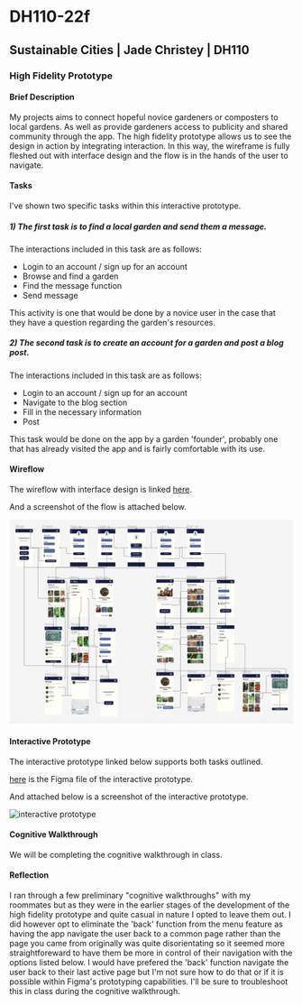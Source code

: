 # DH110-22f

## Sustainable Cities | Jade Christey | DH110

### High Fidelity Prototype

#### Brief Description

My projects aims to connect hopeful novice gardeners or composters to local gardens. As well as provide gardeners access to 
publicity and shared community through the app. The high fidelity prototype allows us to see the design in action by integrating interaction. In this way, the wireframe is fully fleshed out with interface design and the flow is in the hands of the user to navigate. 

#### Tasks

I've shown two specific tasks within this interactive prototype. 

##### 1) The first task is to find a local garden and send them a message. 

The interactions included in this task are as follows:

- Login to an account / sign up for an account
- Browse and find a garden
- Find the message function
- Send message

This activity is one that would be done by a novice user in the case that they have a question regarding the garden's resources.

##### 2) The second task is to create an account for a garden and post a blog post. 

The interactions included in this task are as follows:

- Login to an account / sign up for an account
- Navigate to the blog section
- Fill in the necessary information 
- Post

This task would be done on the app by a garden 'founder', probably one that has already visited 
the app and is fairly comfortable with its use. 

#### Wireflow 

The wireflow with interface design is linked [here](https://www.figma.com/file/8Cen20wBb15LwZUE5vPmX7/Prototype-with-design?node-id=0%3A1&t=ZdDpK23g8cB72x8Q-1).

And a screenshot of the flow is attached below. 

![prototype wireflow with design](ProtoWithDesign.png)

#### Interactive Prototype

The interactive prototype linked below supports both tasks outlined. 

[here](https://www.figma.com/file/wSkkQIW5BKMNLSUYTYEqy8/High-Fidelity-Prototype?node-id=0%3A1&t=EY5cyjERzr5a8MTo-1) is the Figma file of the interactive prototype. 

And attached below is a screenshot of the interactive prototype. 

![interactive prototype]()

#### Cognitive Walkthrough 

We will be completing the cognitive walkthrough in class. 

#### Reflection

I ran through a few preliminary "cognitive walkthroughs" with my roommates but as they were in the earlier stages of the development of the high fidelity prototype and quite casual in nature I opted to leave them out. I did however opt to eliminate the 'back' function from the menu feature as having the app navigate the user back to a common page rather than the page you came from originally was quite disorientating so it seemed more straightforeward to have them be more in control of their navigation with the options listed below. I would have prefered the 'back' function navigate the user back to their last active page but I'm not sure how to do that or if it is possible within Figma's prototyping capabilities. I'll be sure to troubleshoot this in class during the cognitive walkthrough. 
